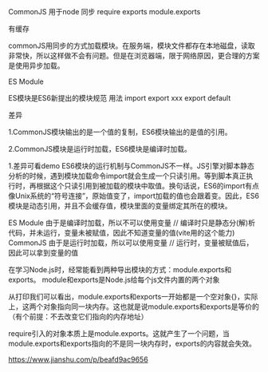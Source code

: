 CommonJS
用于node
同步
require
exports
module.exports

有缓存

commonJS用同步的方式加载模块。在服务端，模块文件都存在本地磁盘，读取非常快，所以这样做不会有问题。但是在浏览器端，限于网络原因，更合理的方案是使用异步加载。

ES Module

ES模块是ES6新提出的模块规范 
用法 import export xxx export default


差异

1.CommonJS模块输出的是一个值的复制，ES6模块输出的是值的引用。

2.CommonJS模块是运行时加载，ES6模块是编译时加载。

1.差异可看demo
ES6模块的运行机制与CommonJS不一样。JS引擎对脚本静态分析的时候，遇到模块加载命令import就会生成一个只读引用。等到脚本真正执行时，再根据这个只读引用到被加载的模块中取值。换句话说，ES6的import有点像Unix系统的“符号连接”，原始值变了，import加载的值也会跟着变。因此，ES6模块是动态引用，并且不会缓存值，模块里面的变量绑定其所在的模块。

ES Module 由于是编译时加载，所以不可以使用变量 // 编译时只是静态分(解)析代码，并未运行，变量未被赋值，因此不知道变量的值(vite用的这个能力)
CommonJS 由于是运行时加载，所以可以使用变量 // 运行时，变量被赋值后，因此可以拿到变量的值

在学习Node.js时，经常能看到两种导出模块的方式：module.exports和exports。
module和exports是Node.js给每个js文件内置的两个对象

从打印我们可以看出，module.exports和exports一开始都是一个空对象{}，实际上，这两个对象指向同一块内存。这也就是说module.exports和exports是等价的（有个前提：不去改变它们指向的内存地址）

require引入的对象本质上是module.exports。这就产生了一个问题，当 module.exports和exports指向的不是同一块内存时，exports的内容就会失效。

https://www.jianshu.com/p/beafd9ac9656
